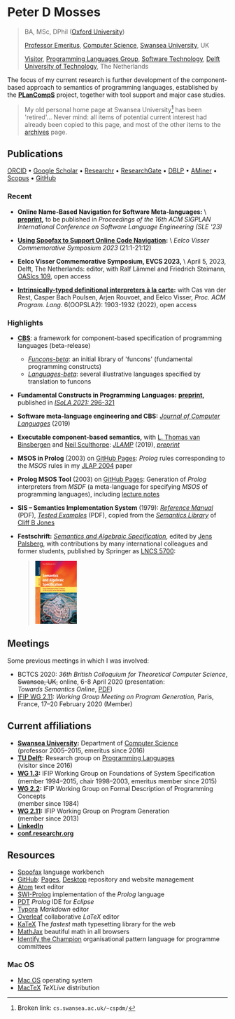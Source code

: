 # Peter D Mosses

> BA, MSc, DPhil ([Oxford University](https://www.ox.ac.uk/))
>
> [Professor Emeritus](https://www.swansea.ac.uk/staff/science/compsci/mosses-p-d/), [Computer Science](https://www.swansea.ac.uk/compsci/), [Swansea University](http://www.swansea.ac.uk/), UK
>
> [Visitor](https://www.tudelft.nl/en/staff/p.d.mosses/), [Programming Languages Group](https://pl.ewi.tudelft.nl), [Software Technology](https://www.tudelft.nl/en/eemcs/the-faculty/departments/software-technology/), [Delft University of Technology](https://www.tudelft.nl/en/), The Netherlands

The focus of my current research is further development of the component-based approach to semantics of programming languages, established by the **[PLanCompS](https://plancomps.github.io)** project, together with tool support and major case studies.

> My old personal home page at Swansea University[^cspdm] has been 'retired'…
> Never mind: all items of potential current interest had already been copied to this page,
> and most of the other items to the [archives](archives.md) page.

[^cspdm]: Broken link: `cs.swansea.ac.uk/~cspdm/`

## Publications

[ORCID](https://orcid.org/0000-0002-5826-7520) • [Google Scholar](https://scholar.google.co.uk/citations?user=fIK8JS8AAAAJ) • [Researchr](https://researchr.org/profile/peterdmosses) • [ResearchGate](https://www.researchgate.net/profile/Peter_Mosses) • [DBLP](https://dblp.org/pid/m/PeterDMosses) • [AMiner](https://aminer.org/profile/53f439bbdabfaeee229c9f29) • [Scopus](https://www.scopus.com/authid/detail.uri?authorId=6701810942) • [GitHub](https://github.com/pdmosses)

### Recent

- **Online Name-Based Navigation for Software Meta-languages:** \\
  **[preprint](https://arxiv.org/abs/2309.06121),** to be published in *Proceedings of the 16th ACM SIGPLAN International Conference on Software Language Engineering (SLE '23)* 

- **[Using Spoofax to Support Online Code Navigation](https://doi.org/10.4230/OASIcs.EVCS.2023.21):** \\
  *Eelco Visser Commemorative Symposium 2023* (21:1-21:12)

- **Eelco Visser Commemorative Symposium, EVCS 2023,** \\
  April 5, 2023, Delft, The Netherlands:
  editor, with 	Ralf Lämmel and Friedrich Steimann,
  [OASIcs 109](https://www.dagstuhl.de/dagpub/978-3-95977-267-9), open access

- **[Intrinsically-typed definitional interpreters à la carte](https://doi.org/10.1145/3563355):**
  with Cas van der Rest, Casper Bach Poulsen, Arjen Rouvoet, and Eelco Visser,
  *Proc. ACM Program. Lang.* 6(OOPSLA2): 1903-1932 (2022), open access

### Highlights

- **[CBS](https://plancomps.github.io/CBS-beta/)**: a framework for component-based specification of programming languages (beta-release)

  - [*Funcons-beta*](https://plancomps.github.io/CBS-beta/docs/Funcons-beta): an initial library of 'funcons' (fundamental programming constructs)
  - [*Languages-beta*](https://plancomps.github.io/CBS-beta/docs/Languages-beta): several illustrative languages specified by translation to funcons

- **Fundamental Constructs in Programming Languages:**
  **[preprint](https://arxiv.org/abs/2107.10545),** published in [*ISoLA 2021:* 296-321](https://doi.org/10.1007/978-3-030-89159-6_19)

- **Software meta-language engineering and CBS:** *[Journal of Computer Languages](https://doi.org/10.1016/j.jvlc.2018.11.003)* (2019)

- **Executable component-based semantics,** with [L. Thomas van Binsbergen](https://www.cwi.nl/people/thomas-van-binsbergen) and [Neil Sculthorpe](http://neilsculthorpe.com): *[JLAMP](https://doi.org/10.1016/j.jlamp.2018.12.004)* (2019), *[preprint](papers/Binsbergen2019ECBS)*

- **MSOS in Prolog** (2003) on [GitHub Pages](https://pdmosses.github.io/msos-in-prolog): *Prolog* rules corresponding to the *MSOS* rules in my [JLAP 2004](papers/Mosses2004MSOS) paper

- **Prolog MSOS Tool** (2003) on [GitHub Pages](https://pdmosses.github.io/prolog-msos-tool): Generation of *Prolog* interpreters from *MSDF* (a meta-language for specifying *MSOS* of programming languages), including [lecture notes](https://github.com/pdmosses/prolog-msos-tool/blob/master/Notes.pdf)

- **SIS – Semantics Implementation System** (1979): *[Reference Manual](http://cs.swansea.ac.uk/~cspdm/pub/DAIMI-MD-30.pdf)* (PDF), *[Tested Examples](http://cs.swansea.ac.uk/~cspdm/pub/DAIMI-MD-33.pdf)* (PDF), copied from the *[Semantics Library](http://homepages.cs.ncl.ac.uk/cliff.jones/semantics-library/)* of [Cliff B Jones](http://homepages.cs.ncl.ac.uk/cliff.jones/)

- **Festschrift:** [*Semantics and Algebraic Specification*](https://www.springer.com/computer/foundations/book/978-3-642-04163-1), edited by [Jens Palsberg](https://www.cs.ucla.edu/~palsberg/), with contributions by many international colleagues and former students, published by Springer as  [LNCS 5700](https://www.springer.com/computer/foundations/book/978-3-642-04163-1):

  > [![img](images/festschrift-cover.jpg)](http://www.springer.com/computer/foundations/book/978-3-642-04163-1)

## Meetings

Some previous meetings in which I was involved:

- BCTCS 2020:
  *36th British Colloquium for Theoretical Computer Science*, ~~Swansea, UK,~~ online, 6-8 April 2020
  (presentation: *Towards Semantics Online*, [PDF](http://cs.swansea.ac.uk/bctcs2020/Slides/Mosses.pdf))
- [IFIP WG 2.11](https://wiki.hh.se/wg211/index.php?title=WG211/M20Schedule):
  *Working Group Meeting on Program Generation*, Paris, France, 17–20 February 2020 (Member)

## Current affiliations

- **[Swansea University](https://www.swansea.ac.uk/):** Department of [Computer Science](https://www.swansea.ac.uk/compsci/)  
  (professor 2005–2015, emeritus since 2016)
- **[TU Delft](https://www.tudelft.nl/en/):** Research group on [Programming Languages](https://pl.ewi.tudelft.nl)  
  (visitor since 2016)
- **[WG 1.3](http://ifipwg13.informatik.uni-bremen.de/):** IFIP Working Group on Foundations of System Speciﬁcation  
  (member 1994–2015, chair 1998–2003, emeritus member since 2015)
- **[WG 2.2](http://wg22.labri.fr/):** IFIP Working Group on Formal Description of Programming Concepts  
  (member since 1984)
- **[WG 2.11](https://wiki.hh.se/wg211/):** IFIP Working Group on Program Generation  
  (member since 2013)
- **[LinkedIn](https://www.linkedin.com/in/pdmosses/)**
- **[conf.researchr.org](https://conf.researchr.org/profile/peterdmosses)**

## Resources

- [Spoofax](https://www.metaborg.org/en/latest/) language workbench
- [GitHub](https://github.com): [Pages](https://pages.github.com), [Desktop](https://desktop.github.com) repository and website management
- [Atom](https://atom.io/) text editor
- [SWI-Prolog](https://www.swi-prolog.org/) implementation of the *Prolog* language
- [PDT](https://sewiki.iai.uni-bonn.de/research/pdt/) *Prolog* IDE for *Eclipse*
- [Typora](https://typora.io) *Markdown* editor
- [Overleaf](https://www.overleaf.com) collaborative *LaTeX* editor
- [KaTeX](https://katex.org) The *fastest* math typesetting library for the web
- [MathJax](https://www.mathjax.org) beautiful math in all browsers
- [Identify the Champion](http://www.iam.unibe.ch/~oscar/Champion/) organisational pattern language for programme committees

### Mac OS

- [Mac OS](https://www.apple.com/macos/) operating system
- [MacTeX](https://www.tug.org/mactex/) *TeXLive* distribution
